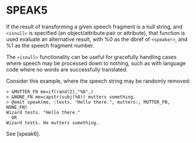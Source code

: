 # SPEAK5

  If the result of transforming a given speech fragment is a null string, and `<isnull>` is specified (an object/attribute pair or attribute), that function is used evaluate an alternative result, with %0 as the dbref of `<speaker>`, and %1 as the speech fragment number.

  The `<isnull>` functionality can be useful for gracefully handling cases where speech may be processed down to nothing, such as with language code where no words are successfully translated.

  Consider this example, where the speech string may be randomly removed:

    > &MUTTER_FN me=if(rand(2),"%0",)
    > &NONE_FN me=capstr(subj(%0)) mutters something.
    > @emit speak(me, :tests. "Hello there.", mutters:, MUTTER_FN, NONE_FN)
    Wizard tests. "Hello there."
      OR
    Wizard tests. He mutters something.

  See [speak6].

